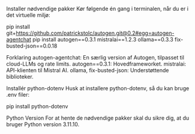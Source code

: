 Installer nødvendige pakker
Kør følgende én gang i terminalen, når du er i det virtuelle miljø:

pip install git+https://github.com/patrickstolc/autogen.git@0.2#egg=autogen-agentchat
pip install autogen==0.3.1 mistralai==1.2.3 ollama==0.3.3 fix-busted-json==0.0.18

Forklaring
autogen-agentchat: En særlig version af Autogen, tilpasset til cloud-LLMs og rate limits.
autogen==0.3.1: Hovedframeworket.
mistralai: API-klienten til Mistral AI.
ollama, fix-busted-json: Understøttende biblioteker.

Installér python-dotenv
Husk at installere python-dotenv, så du kan bruge .env filer:

pip install python-dotenv

Python Version
For at hente de nødvendige pakker skal du sikre dig, at du bruger Python version 3.11.10.
